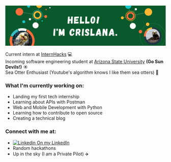 ![](README_coverimage.png)

Current intern at [InternHacks](https://internhacks.com/) :computer:<br>
Incoming software engineering student at [Arizona State University](https://www.asu.edu/) **(Go Sun Devils!)** :sunny:<br>
Sea Otter Enthusiast (Youtube's algorithm knows I like them sea otters) 🦦

### What I'm currently working on:
- Landing my first tech internship <br>
- Learning about APIs with Postman <br>
- Web and Mobile Development with Python <br>
- Learning how to contribute to open source <br>
- Creating a technical blog <br>

### Connect with me at:
- [![Linkedin](https://i.stack.imgur.com/gVE0j.png) On my LinkedIn](https://www.linkedin.com/in/crislana-rafael/)
- Random hackathons
- Up in the sky (I am a Private Pilot) :airplane:

<!--
**crislanarafael/crislanarafael** is a ✨ _special_ ✨ repository because its `README.md` (this file) appears on your GitHub profile.

Here are some ideas to get you started:

- 🔭 I’m currently working on ...
- 🌱 I’m currently learning ...
- 👯 I’m looking to collaborate on ...
- 🤔 I’m looking for help with ...
- 💬 Ask me about ...
- 📫 How to reach me: ...
- 😄 Pronouns: ...
- ⚡ Fun fact: ...
-->
